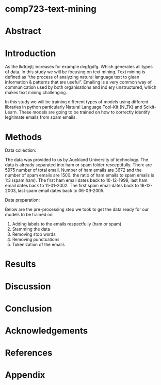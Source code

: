 # comp723-text-mining

# Abstract

# Introduction

As the lkdrjejtj increases for example dvgfgdfg.
Which generates all types of data. In this study we will be focusing on text mining. 
Text mining is defined as “the process of analyzing natural language text to glean information 
& patterns that are useful”. 
Emailing is a very common way of communication used by both organisations and ind
ery unstructured, which makes text mining challenging.

In this study we will be training different types of models using different libraries in python particularly Natural Language Tool-Kit (NLTK) and Scikit-Learn. 
These models are going to be trained on how to correctly identify legitimate emails from spam emails.



# Methods

Data collection:

The data was provided to us by Auckland University of technology. 
The data is already separated into ham or spam folder resceptifully.
 There are 5975 number of total email. 
 Number of ham emails are 3672 and the number of spam emails are 1500.
 the ratio of ham emails to spam emails is 1:3 (spam:ham). 
 The first ham email dates back to 10-12-1999, last ham email dates back to 11-01-2002. 
 The first spam email dates back to 18-12-2003, last spam email dates back to 06-09-2005.

Data preparation: 

Below are the pre-processing step we took to get the data ready for our models to be trained on

1. Adding labels to the emails respectfully (ham or spam)
2. Stemming the data
3. Removing stop words
4. Removing punctuations
5. Tokenization of the emails  


# Results

# Discussion

# Conclusion

# Acknowledgements

# References

# Appendix